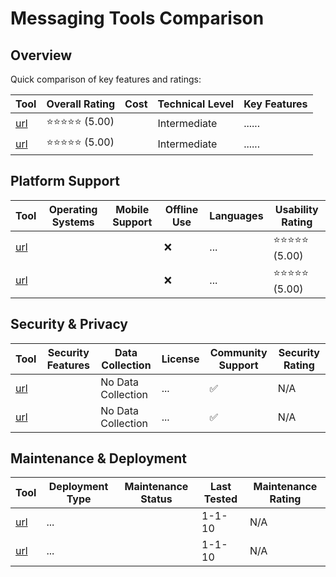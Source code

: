 # Messaging Tools Comparison
## Overview
Quick comparison of key features and ratings:

| Tool | Overall Rating | Cost | Technical Level | Key Features |
|------|----------------|------|-----------------|--------------|
| [url](#) | ⭐⭐⭐⭐⭐ (5.00) |  | Intermediate | ...... |
| [url](#) | ⭐⭐⭐⭐⭐ (5.00) |  | Intermediate | ...... |

## Platform Support
| Tool | Operating Systems | Mobile Support | Offline Use | Languages | Usability Rating |
|------|------------------|----------------|--------------|-----------|------------------|
| [url](#) |  |  | ❌ | ... | ⭐⭐⭐⭐⭐ (5.00) |
| [url](#) |  |  | ❌ | ... | ⭐⭐⭐⭐⭐ (5.00) |

## Security & Privacy
| Tool | Security Features | Data Collection | License | Community Support | Security Rating |
|------|-------------------|-----------------|----------|------------------|----------------|
| [url](#) |  | No Data Collection | ... | ✅ | N/A |
| [url](#) |  | No Data Collection | ... | ✅ | N/A |

## Maintenance & Deployment
| Tool | Deployment Type | Maintenance Status | Last Tested | Maintenance Rating |
|------|----------------|-------------------|-------------|-------------------|
| [url](#) | ... |  | 1-1-10 | N/A |
| [url](#) | ... |  | 1-1-10 | N/A |
